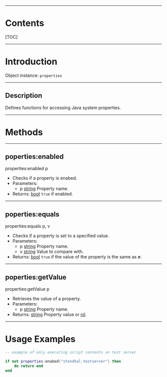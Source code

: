 
---
# Contents

[TOC]


---
# Introduction

Object instance: `properties`


---
## Description

Defines functions for accessing Java system properties.


---
# Methods


---
## poperties:enabled
<div class="function">
    properties:enabled <span class="paramlist">p</span>
</div>

- Checks if a property is enabed.
- Parameters:
    - <span class="param">p</span>
      <span class="datatype">[string][LuaString]</span>
      Property name.
- Returns:
  <span class="datatype">[bool][LuaBoolean]</span>
  `true` if enabled.


---
## poperties:equals
<div class="function">
    properties:equals <span class="paramlist">p, v</span>
</div>

- Checks if a property is set to a specified value.
- Parameters:
    - <span class="param">p</span>
      <span class="datatype">[string][LuaString]</span>
      Property name.
    - <span class="param">v</span>
      <span class="datatype">[string][LuaString]</span>
      Value to compare with.
- Returns:
  <span class="datatype">[bool][LuaBoolean]</span>
  `true` if the value of the property is the same as ___v___.


---
## poperties:getValue
<div class="function">
    properties:getValue <span class="paramlist">p</span>
</div>

- Retrieves the value of a property.
- Parameters:
    - <span class="param">p</span>
      <span class="datatype">[string][LuaString]</span>
      Property name.
- Returns:
  <span class="datatype">[string][LuaString]</span>
  Property value or [nil][LuaNil].


---
# Usage Examples

```lua
-- example of only executing script contents on test server

if not properties:enabed("stendhal.testserver") then
    do return end
end
```


[LuaBoolean]: http://luaj.org/luaj/3.0/api/org/luaj/vm2/LuaBoolean.html
[LuaNil]: http://luaj.org/luaj/3.0/api/org/luaj/vm2/LuaNil.html
[LuaString]: http://luaj.org/luaj/3.0/api/org/luaj/vm2/LuaString.html
